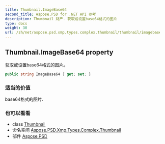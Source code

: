 ```yaml
---
title: Thumbnail.ImageBase64
second_title: Aspose.PSD for .NET API 参考
description: Thumbnail 财产. 获取或设置base64格式的图片
type: docs
weight: 30
url: /zh/net/aspose.psd.xmp.types.complex.thumbnail/thumbnail/imagebase64/
---
```

## Thumbnail.ImageBase64 property

获取或设置base64格式的图片。

```csharp
public string ImageBase64 { get; set; }
```

### 适当的价值

base64格式的图片.

### 也可以看看

* class [Thumbnail](../)
* 命名空间 [Aspose.PSD.Xmp.Types.Complex.Thumbnail](../../thumbnail/)
* 部件 [Aspose.PSD](../../../)


